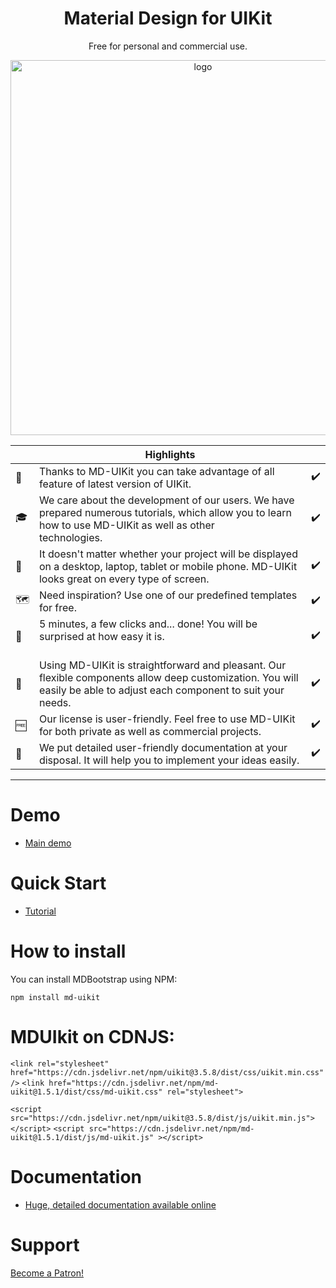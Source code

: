 
<h1 align="center">Material Design for UIKit</h1>

<p align="center">
   Free for personal and commercial use.
</p>

<p align="center">
  <a href="#" target="_blank">
    <img width="600" src="https://cdn-images-1.medium.com/max/2600/1*A0VmdY87DoAMAsG6PGb3XQ.png" alt="logo">
  </a>
</p>

|         | Highlights  |                         |
|-----------------------------------------|------------------|------------------------------|
|💎 |Thanks to MD-UIKit you can take advantage of all feature of latest version of UIKit.⠀⠀⠀⠀⠀ | ✔️ |
|🎓 |We care about the development of our users. We have prepared numerous tutorials, which allow you to learn how to use MD-UIKit as well as other technologies.⠀⠀⠀⠀⠀⠀⠀⠀⠀ | ✔️ |
|📱 |It doesn't matter whether your project will be displayed on a desktop, laptop, tablet or mobile phone. MD-UIKit looks great on every type of screen.| ✔️ |
|🗺️ |Need inspiration? Use one of our predefined templates for free.⠀⠀⠀⠀⠀ ⠀⠀⠀⠀⠀ ⠀⠀⠀⠀⠀ | ✔️| 
|💽 |5 minutes, a few clicks and... done! You will be surprised at how easy it is.⠀⠀⠀⠀⠀ ⠀⠀⠀⠀⠀ ⠀⠀⠀⠀⠀ ⠀⠀⠀| ✔️ |
|💄 |Using MD-UIKit is straightforward and pleasant. Our flexible components allow deep customization. You will easily be able to adjust each component to suit your needs.| ✔️ |
|🆓 |Our license is user-friendly. Feel free to use MD-UIKit for both private as well as commercial projects.| ✔️ |
|📑 |We put detailed user-friendly documentation at your disposal. It will help you to implement your ideas easily.| ✔️ |

________


# Demo

 - [Main demo](https://mduikit.com/)


# Quick Start

 - [Tutorial](https://mduikit.com/Views/installation.php)

# How to install

You can install MDBootstrap using NPM:

```
npm install md-uikit
```

# MDUIkit on CDNJS:

`<link rel="stylesheet" href="https://cdn.jsdelivr.net/npm/uikit@3.5.8/dist/css/uikit.min.css" />`
`<link href="https://cdn.jsdelivr.net/npm/md-uikit@1.5.1/dist/css/md-uikit.css" rel="stylesheet">`

`<script src="https://cdn.jsdelivr.net/npm/uikit@3.5.8/dist/js/uikit.min.js"></script>`
`<script src="https://cdn.jsdelivr.net/npm/md-uikit@1.5.1/dist/js/md-uikit.js" ></script>`

# Documentation

 - [Huge, detailed documentation available online](https://mduikit.com/)

# Support

<a href="https://www.patreon.com/bePatron?u=8113503" data-patreon-widget-type="become-patron-button">Become a Patron!</a>